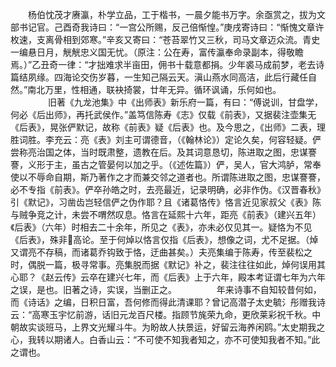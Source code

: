 <!-- { "loadSidebar": true } -->
　　杨伯忱茂才赓瀛，朴学立品，工于楷书，一晨夕能书万字。余亟赏之，拔为文部书记官。己酉奇我诗曰：“一宫公所赐，反己倍惭惶。”庚戌寄诗曰：“惭愧文章许枚速，支离骨相到郊寒。”辛亥又寄曰：“苍苔翠竹又三秋，司马文章迈众流。青史一编悬日月，觥觥忠义国无忧。（原注：公在寿，富传瀛奉命录副本，得敬瞻焉。）”乙丑奇一律：“才拙难求半亩田，佣书十载意都捐。少年裘马成前梦，老去诗篇结夙缘。四海论交伤岁暮，一生知己隔云天。滇山燕水同高洁，此后行藏任自然。”南北万里，性相通，联袂掎裳，廿年无异。循环讽诵，乐何如也。
　　
　　旧著《九龙池集》中《出师表》新乐府一篇，有曰：“傅说训，甘盘学，何必《后出师》，再托武侯作。”盖笃信陈寿《志》仅载《前表》，又据裴注壶集无《后表》，晃张俨默记，故称《前表》疑《后表》也。及今思之，《出师》二表，理胜词胜。李充云：亮《表》刘主可谓德音，（《翰林论》）定论久矣，何容轻疑。俨尝称亮治国之体，当时既肃整，遗教在后。及其词意恳切，陈进取之图，忠谋謇謇，义形于主，虽古之管晏何以加之乎。（《述佐篇》）俨，吴人，官大鸿胪，常奉使以不辱命自期，斯乃著作之才而兼交邻之道者也。所谓陈进取之图，忠谋謇謇，必不专指《前表》。俨卒孙皓之时，去亮最近，记录明确，必非作伪。《汉晋春秋》引《默记》，习凿齿岂轻信俨之伪作耶？且《诸葛恪传》恪言近见家叔父《表》陈与贼争竞之计，未尝不喟然叹息。恪言在延熙十六年，距亮《前表》（建兴五年）《后表》（六年）时相去二十余年，所见之《表》，亦未必仅见其一。疑恪为不见《后表》，殊非高论。至于何焯以恪言仅指《后表》，想像之词，尤不足据。（焯又谓亮不存稿，而诸葛乔钩致于恪，迂曲甚矣。）夫亮集编于陈寿，传至裴松之时，偶脱一篇，极寻常事。亮集脱而据《默记》补之，裴注往往如此，焯何误用其心耶？《赵云传》云卒在建兴七年，而《后表》上于六年，殿本考证谓七年为六年之误，是也。旧著之诗，实误，当删正之。
　　
　　年来诗事不自知较昔何如，而《诗话》之编，日积日富，吾何修而得此清课耶？曾记高潜子太史毓氵彤赠我诗云：“高寒玉宇忆前游，话旧元龙百尺楼。指顾节旄荣九命，更欣莱彩祝千秋。中朝故实谈班马，上界文光耀斗牛。为盼故人扶景运，好留云海养闲鸥。”太史期我之心，我转以期诸人。白香山云：“不可使不知我者知之，亦不可使知我者不知。”此之谓也。
　　

